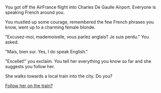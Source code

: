 You got off the AirFrance flight into Charles De Gaulle Airport. Everyone is speaking French around you.

You mustled up some courage, remembered the few French phrases you know, went up to a charming female blonde.

"Excusez-moi, mademoiselle, vous parlez anglais? Je suis perdu." You asked.

"Mais, bien sur. Yes, I do speak English."

"Excellet!" you exclaim.  You tell her everything you know so far and she suggests you follow her.

She walks towards a local train into the city.  Do you?

[Follow her on the train?](city-train/city-train.md)
